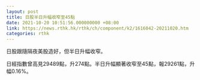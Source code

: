 ```yaml
---
layout: post
title: 日股半日升幅收窄至45點
date: 2021-10-20 10:51:56.000000000 +08:00
link: https://news.rthk.hk/rthk/ch/component/k2/1616042-20211020.htm
categories: rthk
---
```


日股跟隨隔夜美股造好，但半日升幅收窄。

日經指數曾高見29489點，升274點。半日升幅顯著收窄至45點，報29261點，升幅0.16%。
